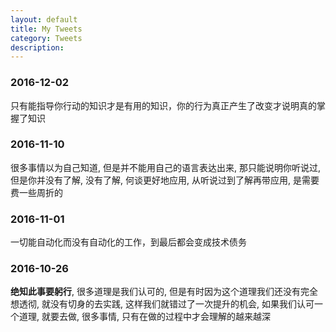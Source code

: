 ```yaml
---
layout: default
title: My Tweets
category: Tweets
description: 
---
```


### 2016-12-02

只有能指导你行动的知识才是有用的知识，你的行为真正产生了改变才说明真的掌握了知识

### 2016-11-10

很多事情以为自己知道, 但是并不能用自己的语言表达出来, 那只能说明你听说过, 但是你并没有了解, 没有了解, 何谈更好地应用, 从听说过到了解再带应用, 是需要费一些周折的

### 2016-11-01

一切能自动化而没有自动化的工作，到最后都会变成技术债务

### 2016-10-26

**绝知此事要躬行**, 很多道理是我们认可的, 但是有时因为这个道理我们还没有完全想透彻, 就没有切身的去实践, 这样我们就错过了一次提升的机会, 如果我们认可一个道理, 就要去做, 很多事情, 只有在做的过程中才会理解的越来越深
